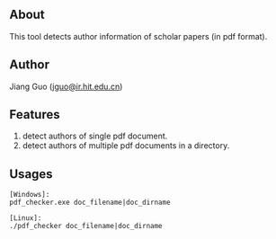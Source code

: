 About
------------------
This tool detects author information of scholar papers (in pdf format).

Author
------------------
Jiang Guo (jguo@ir.hit.edu.cn)

Features
------------------
1. detect authors of single pdf document.
2. detect authors of multiple pdf documents in a directory.

Usages
------------------
    [Windows]:
    pdf_checker.exe doc_filename|doc_dirname

    [Linux]:
    ./pdf_checker doc_filename|doc_dirname

